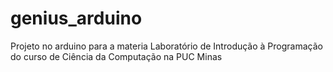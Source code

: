 # genius_arduino
Projeto no arduino para a materia Laboratório de Introdução à Programação do curso de Ciência da Computação na PUC Minas
